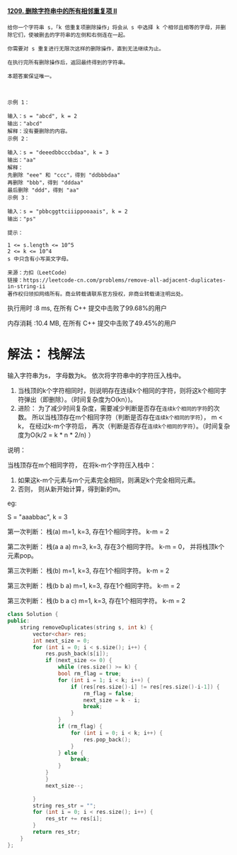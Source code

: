 #### [1209. 删除字符串中的所有相邻重复项 II](https://leetcode-cn.com/problems/remove-all-adjacent-duplicates-in-string-ii/)



```shell
给你一个字符串 s，「k 倍重复项删除操作」将会从 s 中选择 k 个相邻且相等的字母，并删除它们，使被删去的字符串的左侧和右侧连在一起。

你需要对 s 重复进行无限次这样的删除操作，直到无法继续为止。

在执行完所有删除操作后，返回最终得到的字符串。

本题答案保证唯一。

 

示例 1：

输入：s = "abcd", k = 2
输出："abcd"
解释：没有要删除的内容。
示例 2：

输入：s = "deeedbbcccbdaa", k = 3
输出："aa"
解释： 
先删除 "eee" 和 "ccc"，得到 "ddbbbdaa"
再删除 "bbb"，得到 "dddaa"
最后删除 "ddd"，得到 "aa"
示例 3：

输入：s = "pbbcggttciiippooaais", k = 2
输出："ps"

提示：

1 <= s.length <= 10^5
2 <= k <= 10^4
s 中只含有小写英文字母。

来源：力扣（LeetCode）
链接：https://leetcode-cn.com/problems/remove-all-adjacent-duplicates-in-string-ii
著作权归领扣网络所有。商业转载请联系官方授权，非商业转载请注明出处。

```

执行用时 :8 ms, 在所有 C++ 提交中击败了99.68%的用户

内存消耗 :10.4 MB, 在所有 C++ 提交中击败了49.45%的用户

# 解法： 栈解法

输入字符串为s， 字母数为k。 依次将字符串中的字符压入栈中。

1.  当栈顶的k个字符相同时，则说明存在连续k个相同的字符，则将这k个相同字符弹出（即删除）。（时间复杂度为O(kn）)。
2.  进阶： 为了减少时间复杂度，需要减少判断是否存在`连续k个相同的字符`的次数。 所以当栈顶存在m个相同字符（判断是否存在`连续k个相同的字符`）， m < k， 在经过k-m个字符后， 再次（判断是否存在`连续k个相同的字符`）。（时间复杂度为O(k/2 = k * n * 2/n) ）

说明： 

当栈顶存在m个相同字符， 在将k-m个字符压入栈中：

1. 如果这k-m个元素与m个元素完全相同，则满足k个完全相同元素。
2. 否则， 则从新开始计算，得到新的m。



eg: 

S = "aaabbac",    k = 3

第一次判断： 栈(a)   m=1,  k=3, 存在1个相同字符。  k-m = 2

第二次判断： 栈(a a a)   m=3,  k=3, 存在3个相同字符。  k-m = 0， 并将栈顶k个元素pop。

第三次判断： 栈(b)  m=1,  k=3, 存在1个相同字符。  k-m = 2

第三次判断： 栈(b b a)  m=1,  k=3, 存在1个相同字符。  k-m = 2

第三次判断： 栈(b b a c)  m=1,  k=3, 存在1个相同字符。  k-m = 2



```c++
class Solution {
public:
    string removeDuplicates(string s, int k) {
        vector<char> res;
        int next_size = 0;
        for (int i = 0; i < s.size(); i++) {
            res.push_back(s[i]);
            if (next_size <= 0) {
                while (res.size() >= k) {
                bool rm_flag = true;
                for (int i = 1; i < k; i++) {
                    if (res[res.size()-i] != res[res.size()-i-1]) {
                        rm_flag = false;
                        next_size = k - i;
                        break;
                    }
                }
                if (rm_flag) {
                    for (int i = 0; i < k; i++) {
                        res.pop_back();
                    }
                } else {
                    break;
                }
            }
            }
            next_size--;  
           
        }
        string res_str = "";
        for (int i = 0; i < res.size(); i++) {
            res_str += res[i];
        }
        return res_str;
    }
};
```

